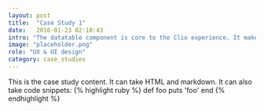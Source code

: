 ```yaml
---
layout: post
title:  "Case Study 1"
date:   2016-01-23 02:10:43
intro: "The datatable component is core to the Clio experience. It makes up many of the primary views inside of the application, and we wanted to turn component into a powerful tool that our customers could use to extract the data they wanted, in the way they wanted."
image: "placeholder.png"
role: "UX & UI design"
category: case_studies
---
```

This is the case study content. It can take HTML and markdown.
It can also take code snippets:
{% highlight ruby %}
def foo
  puts 'foo'
end
{% endhighlight %}
